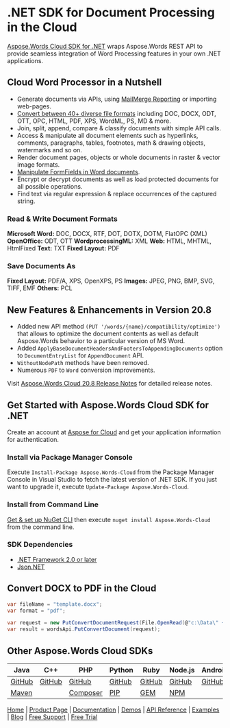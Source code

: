 # .NET SDK for Document Processing in the Cloud

[Aspose.Words Cloud SDK for .NET](https://products.aspose.cloud/words/net) wraps Aspose.Words REST API to provide seamless integration of Word Processing features in your own .NET applications.

## Cloud Word Processor in a Nutshell

- Generate documents via APIs, using [MailMerge Reporting](https://docs.aspose.cloud/display/wordscloud/Working+with+Mail+Merge) or importing web-pages.
- [Convert between 40+ diverse file formats](https://docs.aspose.cloud/display/wordscloud/Supported+File+Formats) including DOC, DOCX, ODT, OTT, OPC, HTML, PDF, XPS, WordML, PS, MD & more.
- Join, split, append, compare & classify documents with simple API calls.
- Access & manipulate all document elements such as hyperlinks, comments, paragraphs, tables, footnotes, math & drawing objects, watermarks and so on.
- Render document pages, objects or whole documents in raster & vector image formats.
- [Manipulate FormFields in Word documents](https://docs.aspose.cloud/display/wordscloud/Working+with+FormFields).
- Encrypt or decrypt documents as well as load protected documents for all possible operations.
- Find text via regular expression & replace occurrences of the captured string.

### Read & Write Document Formats

**Microsoft Word:** DOC, DOCX, RTF, DOT, DOTX, DOTM, FlatOPC (XML)
**OpenOffice:** ODT, OTT
**WordprocessingML:** XML
**Web:** HTML, MHTML, HtmlFixed
**Text:** TXT
**Fixed Layout:** PDF

### Save Documents As

**Fixed Layout:** PDF/A, XPS, OpenXPS, PS
**Images:** JPEG, PNG, BMP, SVG, TIFF, EMF
**Others:** PCL

## New Features & Enhancements in Version 20.8

- Added new API method `(PUT '/words/{name}/compatibility/optimize')` that allows to optimize the document contents as well as default Aspose.Words behavior to a particular version of MS Word.
- Added `ApplyBaseDocumentHeadersAndFootersToAppendingDocuments` option to `DocumentEntryList` for `AppendDocument` API.
- `WithoutNodePath` methods have been removed.
- Numerous `PDF` to `Word` conversion improvements.

Visit [Aspose.Words Cloud 20.8 Release Notes](https://docs.aspose.cloud/display/wordscloud/Aspose.Words+Cloud+20.8+Release+Notes) for detailed release notes.

## Get Started with Aspose.Words Cloud SDK for .NET

Create an account at [Aspose for Cloud](https://dashboard.aspose.cloud/#/apps) and get your application information for authentication. 

### Install via Package Manager Console

Execute `Install-Package Aspose.Words-Cloud` from the Package Manager Console in Visual Studio to fetch the latest version of .NET SDK. If you just want to upgrade it, execute `Update-Package Aspose.Words-Cloud`.

### Install from Command Line

[Get & set up NuGet CLI](https://docs.microsoft.com/en-us/nuget/reference/nuget-exe-cli-reference) then execute `nuget install Aspose.Words-Cloud` from the command line.

### SDK Dependencies

- [.NET Framework 2.0 or later](https://dotnet.microsoft.com/download)
- [Json.NET](https://dotnet.microsoft.com/download)

## Convert DOCX to PDF in the Cloud

```csharp
var fileName = "template.docx";
var format = "pdf";

var request = new PutConvertDocumentRequest(File.OpenRead(@"c:\Data\" + fileName), format);
var result = wordsApi.PutConvertDocument(request);
```

## Other Aspose.Words Cloud SDKs

| Java | C++ | PHP | Python | Ruby | Node.js | Android | Swift | GO |
|---|---|---|---|---|---|---|---|---|
| [GitHub](https://github.com/aspose-words-cloud/aspose-words-cloud-java) | [GitHub](https://github.com/aspose-words-cloud/aspose-words-cloud-cpp) | [GitHub](https://github.com/aspose-words-cloud/aspose-words-cloud-php) | [GitHub](https://github.com/aspose-words-cloud/aspose-words-cloud-python) | [GitHub](https://github.com/aspose-words-cloud/aspose-words-cloud-ruby)  | [GitHub](https://github.com/aspose-words-cloud/aspose-words-cloud-node) | [GitHub](https://github.com/aspose-words-cloud/aspose-words-cloud-android)  | [GitHub](https://github.com/aspose-words-cloud/aspose-words-cloud-swift) | [GitHub](https://github.com/aspose-words-cloud/aspose-words-cloud-go) |
| [Maven](https://repository.aspose.cloud/webapp/#/artifacts/browse/tree/General/repo/com/aspose/aspose-words-cloud) | | [Composer](https://packagist.org/packages/aspose-cloud/aspose-words-cloud) | [PIP](https://pypi.org/project/aspose-words-cloud/) | [GEM](https://rubygems.org/gems/aspose_words_cloud)  | [NPM](https://www.npmjs.com/package/asposewordscloud) |  | [POD](https://cocoapods.org/pods/AsposeWordsCloud) | [GO](https://pkg.go.dev/github.com/aspose-words-cloud/aspose-words-cloud-go/v2008?tab=overview) |

[Home](https://www.aspose.cloud/) | [Product Page](https://products.aspose.cloud/words/net) | [Documentation](https://docs.aspose.cloud/display/wordscloud/Home) | [Demos](https://products.aspose.app/words/family) | [API Reference](https://apireference.aspose.cloud/words/) | [Examples](https://github.com/aspose-words-cloud/aspose-words-cloud-dotnet/tree/master/Aspose.Words.Cloud.Sdk.Tests/) | [Blog](https://blog.aspose.cloud/category/words/) | [Free Support](https://forum.aspose.cloud/c/words) | [Free Trial](https://purchase.aspose.cloud/trial)
